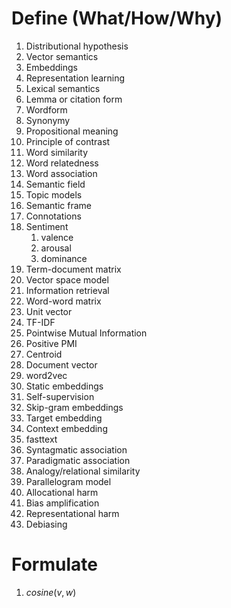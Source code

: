 # Define (What/How/Why)

1. Distributional hypothesis
2. Vector semantics
3. Embeddings
4. Representation learning
5. Lexical semantics
6. Lemma or citation form
7. Wordform
8. Synonymy
9. Propositional meaning
10. Principle of contrast
11. Word similarity
12. Word relatedness
13. Word association
14. Semantic field
15. Topic models
16. Semantic frame
17. Connotations
18. Sentiment
    1. valence
    2. arousal
    3. dominance
19. Term-document matrix
20. Vector space model
21. Information retrieval
22. Word-word matrix
23. Unit vector
24. TF-IDF
25. Pointwise Mutual Information
26. Positive PMI
27. Centroid
28. Document vector
29. word2vec
30. Static embeddings
31. Self-supervision
32. Skip-gram embeddings
33. Target embedding
34. Context embedding
35. fasttext
36. Syntagmatic association
37. Paradigmatic association
38. Analogy/relational similarity
39. Parallelogram model
40. Allocational harm
41. Bias amplification
42. Representational harm
43. Debiasing

# Formulate

1. $cosine(v, w)$
